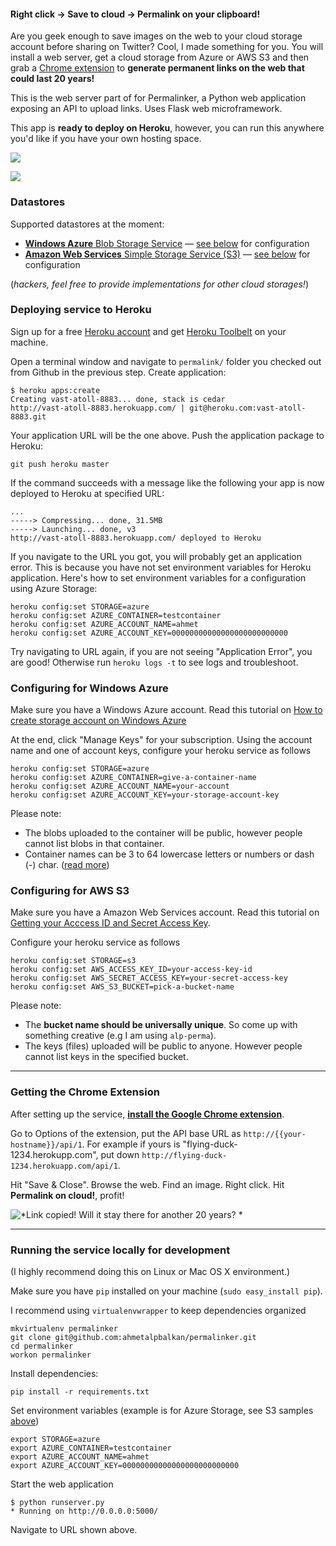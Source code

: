 
#### Right click → Save to cloud → Permalink on your clipboard!

Are you geek enough to save images on the web to your cloud 
storage account before sharing on Twitter? Cool, I made something
for you. You will install a web server, get a cloud storage from
Azure or AWS S3 and then grab a [Chrome extension][chrome-ext]
to **generate permanent links on the web that could last 20 years!**

This is the web server part of for Permalinker, a Python web 
application exposing an API to upload links. Uses Flask web microframework.

This app is **ready to deploy on Heroku**, however, you can run this
anywhere you'd like if you have your own hosting space.

![](http://i.imgur.com/LY5rUOE.png) 

![](http://i.imgur.com/cmGM926.png)

### Datastores

Supported datastores at the moment:

* [**Windows Azure** Blob Storage Service](http://www.windowsazure.com/en-us/documentation/services/storage/) — [see below][cfg-azure] for configuration
* [**Amazon Web Services** Simple Storage Service (S3)](http://aws.amazon.com/s3/) — [see below][cfg-s3] for configuration

(*hackers, feel free to provide implementations for other cloud storages!*)

### Deploying service to Heroku

Sign up for a free [Heroku account](http://heroku.com) and get
[Heroku Toolbelt](https://toolbelt.heroku.com/) on your machine.

Open a terminal window and navigate to `permalink/` folder you checked out
from Github in the previous step. Create application:

    $ heroku apps:create
    Creating vast-atoll-8883... done, stack is cedar
    http://vast-atoll-8883.herokuapp.com/ | git@heroku.com:vast-atoll-8883.git

Your application URL will be the one above. Push the application package to
Heroku:

    git push heroku master

If the command succeeds with a message like the following your app 
is now deployed to Heroku at specified URL:

    ...
    -----> Compressing... done, 31.5MB
    -----> Launching... done, v3
    http://vast-atoll-8883.herokuapp.com/ deployed to Heroku

If you navigate to the URL you got, you will probably get an application error.
This is because you have not set environment variables for Heroku application.
Here's how to set environment variables for a configuration using Azure Storage:

    heroku config:set STORAGE=azure
    heroku config:set AZURE_CONTAINER=testcontainer
    heroku config:set AZURE_ACCOUNT_NAME=ahmet
    heroku config:set AZURE_ACCOUNT_KEY=00000000000000000000000000

Try navigating to URL again, if you are not seeing "Application Error", you
are good! Otherwise run `heroku logs -t` to see logs and troubleshoot.

### Configuring for Windows Azure 

Make sure you have a Windows Azure account. Read this tutorial on [How to create storage account on Windows Azure](http://www.windowsazure.com/en-us/documentation/articles/storage-create-storage-account/)

At the end, click "Manage Keys" for your subscription. Using the account name and one of account keys, configure your heroku service as follows


    heroku config:set STORAGE=azure
    heroku config:set AZURE_CONTAINER=give-a-container-name
    heroku config:set AZURE_ACCOUNT_NAME=your-account
    heroku config:set AZURE_ACCOUNT_KEY=your-storage-account-key

Please note:

* The blobs uploaded to the container will be public, however people cannot list blobs in that container.
* Container names can be 3 to 64 lowercase letters or numbers or dash (-) char. ([read more](http://msdn.microsoft.com/en-us/library/windowsazure/dd135715.aspx))


### Configuring for AWS S3 

Make sure you have a Amazon Web Services account. Read this tutorial on [Getting your Acccess ID and Secret Access Key](http://docs.aws.amazon.com/AWSSimpleQueueService/latest/SQSGettingStartedGuide/AWSCredentials.html).

Configure your heroku service as follows

    heroku config:set STORAGE=s3
    heroku config:set AWS_ACCESS_KEY_ID=your-access-key-id
    heroku config:set AWS_SECRET_ACCESS_KEY=your-secret-access-key
    heroku config:set AWS_S3_BUCKET=pick-a-bucket-name

Please note:

* The **bucket name should be universally unique**. So come up with something creative (e.g I am using `alp-perma`).
* The keys (files) uploaded will be public to anyone. However people cannot list keys in the specified bucket.

--------------------

### Getting the Chrome Extension

After setting up the service, [**install the Google Chrome extension**][chrome-ext].

Go to Options of the extension, put the API base URL as `http://{{your-hostname}}/api/1`. For example if yours is "flying-duck-1234.herokupp.com", put down `http://flying-duck-1234.herokuapp.com/api/1`. 
	
Hit "Save & Close". Browse the web. Find an image. Right click. Hit **Permalink on cloud!**, profit!


![*Link copied! Will it stay there **for another 20 years?** *](http://i.imgur.com/FE0uP3P.png)


--------------------

### Running the service locally for development

(I highly recommend doing this on Linux or Mac OS X environment.)

Make sure you have `pip` installed on your machine (`sudo easy_install pip`).

I recommend using `virtualenvwrapper` to keep dependencies organized

    mkvirtualenv permalinker
    git clone git@github.com:ahmetalpbalkan/permalinker.git
    cd permalinker
    workon permalinker

Install dependencies:

    pip install -r requirements.txt

Set environment variables (example is for Azure Storage, see S3 samples [above][cfg-s3])

    export STORAGE=azure
    export AZURE_CONTAINER=testcontainer
    export AZURE_ACCOUNT_NAME=ahmet
    export AZURE_ACCOUNT_KEY=00000000000000000000000000

Start the web application

    $ python runserver.py
    * Running on http://0.0.0.0:5000/

Navigate to URL shown above.



[chrome-ext]: https://chrome.google.com/webstore/detail/gbojiplhnhbhfhhkjacacijiglpmcpbh/publish-accepted
[cfg-azure]: https://github.com/ahmetalpbalkan/permalinker/tree/dev#configuring-for-windows-azure
[cfg-s3]: https://github.com/ahmetalpbalkan/permalinker/tree/dev#configuring-for-aws-s3
